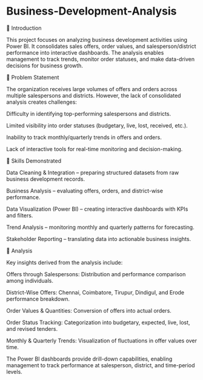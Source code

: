 # Business-Development-Analysis

🔹 Introduction

This project focuses on analyzing business development activities using Power BI. It consolidates sales offers, order values, and salesperson/district performance into interactive dashboards. The analysis enables management to track trends, monitor order statuses, and make data-driven decisions for business growth.

🔹 Problem Statement

The organization receives large volumes of offers and orders across multiple salespersons and districts. However, the lack of consolidated analysis creates challenges:

Difficulty in identifying top-performing salespersons and districts.

Limited visibility into order statuses (budgetary, live, lost, received, etc.).

Inability to track monthly/quarterly trends in offers and orders.

Lack of interactive tools for real-time monitoring and decision-making.

🔹 Skills Demonstrated

Data Cleaning & Integration – preparing structured datasets from raw business development records.

Business Analysis – evaluating offers, orders, and district-wise performance.

Data Visualization (Power BI) – creating interactive dashboards with KPIs and filters.

Trend Analysis – monitoring monthly and quarterly patterns for forecasting.

Stakeholder Reporting – translating data into actionable business insights.

🔹 Analysis

Key insights derived from the analysis include:

Offers through Salespersons: Distribution and performance comparison among individuals.

District-Wise Offers: Chennai, Coimbatore, Tirupur, Dindigul, and Erode performance breakdown.

Order Values & Quantities: Conversion of offers into actual orders.

Order Status Tracking: Categorization into budgetary, expected, live, lost, and revised tenders.

Monthly & Quarterly Trends: Visualization of fluctuations in offer values over time.

The Power BI dashboards provide drill-down capabilities, enabling management to track performance at salesperson, district, and time-period levels.
